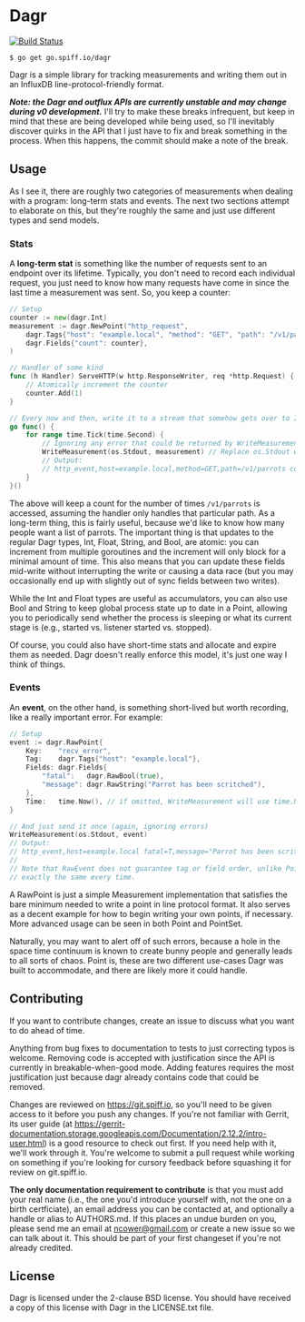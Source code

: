 # Dagr

[![Build Status](https://travis-ci.org/nilium/dagr.svg?branch=dev-v0)](https://travis-ci.org/nilium/dagr)

	$ go get go.spiff.io/dagr

Dagr is a simple library for tracking measurements and writing them out in an InfluxDB
line-protocol-friendly format.

***Note: the Dagr and outflux APIs are currently unstable and may change during v0 development.***
I'll try to make these breaks infrequent, but keep in mind that these are being developed while
being used, so I'll inevitably discover quirks in the API that I just have to fix and break
something in the process. When this happens, the commit should make a note of the break.


## Usage

As I see it, there are roughly two categories of measurements when dealing with a program: long-term
stats and events.  The next two sections attempt to elaborate on this, but they're roughly the same
and just use different types and send models.

### Stats

A **long-term stat** is something like the number of requests sent to an endpoint over its lifetime.
Typically, you don't need to record each individual request, you just need to know how many requests
have come in since the last time a measurement was sent. So, you keep a counter:

```go
// Setup
counter := new(dagr.Int)
measurement := dagr.NewPoint("http_request",
	dagr.Tags{"host": "example.local", "method": "GET", "path": "/v1/parrots"},
	dagr.Fields{"count": counter},
)

// Handler of some kind
func (h Handler) ServeHTTP(w http.ResponseWriter, req *http.Request) {
	// Atomically increment the counter
	counter.Add(1)
}

// Every now and then, write it to a stream that somehow gets over to InfluxDB:
go func() {
	for range time.Tick(time.Second) {
		// Ignoring any error that could be returned by WriteMeasurement
		WriteMeasurement(os.Stdout, measurement) // Replace os.Stdout with any io.Writer
		// Output:
		// http_event,host=example.local,method=GET,path=/v1/parrots count=123i 1136214245000000000
	}
}()
```

The above will keep a count for the number of times `/v1/parrots` is accessed, assuming the
handler only handles that particular path. As a long-term thing, this is fairly useful, because we'd
like to know how many people want a list of parrots. The important thing is that updates to the
regular Dagr types, Int, Float, String, and Bool, are atomic: you can increment from multiple
goroutines and the increment will only block for a minimal amount of time. This also means that you
can update these fields mid-write without interrupting the write or causing a data race (but you may
occasionally end up with slightly out of sync fields between two writes).

While the Int and Float types are useful as accumulators, you can also use Bool and String to keep
global process state up to date in a Point, allowing you to periodically send whether the process is
sleeping or what its current stage is (e.g., started vs. listener started vs. stopped).

Of course, you could also have short-time stats and allocate and expire them as needed. Dagr doesn't
really enforce this model, it's just one way I think of things.


### Events

An **event**, on the other hand, is something short-lived but worth recording, like a really
important error. For example:

```go
// Setup
event := dagr.RawPoint{
	Key:    "recv_error",
	Tag:    dagr.Tags{"host": "example.local"},
	Fields: dagr.Fields{
		"fatal":   dagr.RawBool(true),
		"message": dagr.RawString("Parrot has been scritched"),
	},
	Time:   time.Now(), // if omitted, WriteMeasurement will use time.Now() anyway
}

// And just send it once (again, ignoring errors)
WriteMeasurement(os.Stdout, event)
// Output:
// http_event,host=example.local fatal=T,message="Parrot has been scritched" 1136214245000000000
//
// Note that RawEvent does not guarantee tag or field order, unlike Point, so the above may not be
// exactly the same every time.
```

A RawPoint is just a simple Measurement implementation that satisfies the bare minimum needed to
write a point in line protocol format. It also serves as a decent example for how to begin writing
your own points, if necessary. More advanced usage can be seen in both Point and PointSet.

Naturally, you may want to alert off of such errors, because a hole in the space time continuum is
known to create bunny people and generally leads to all sorts of chaos. Point is, these are two
different use-cases Dagr was built to accommodate, and there are likely more it could handle.


## Contributing

If you want to contribute changes, create an issue to discuss what you want to do ahead of time.

Anything from bug fixes to documentation to tests to just correcting typos is welcome. Removing code
is accepted with justification since the API is currently in breakable-when-good mode. Adding
features requires the most justification just because dagr already contains code that could be
removed.

Changes are reviewed on <https://git.spiff.io>, so you'll need to be given access to it before you
push any changes. If you're not familiar with Gerrit, its user guide (at
<https://gerrit-documentation.storage.googleapis.com/Documentation/2.12.2/intro-user.html>) is
a good resource to check out first. If you need help with it, we'll work through it. You're welcome
to submit a pull request while working on something if you're looking for cursory feedback before
squashing it for review on git.spiff.io.

**The only documentation requirement to contribute** is that you must add your real name (i.e., the
one you'd introduce yourself with, not the one on a birth certficiate), an email address you can be
contacted at, and optionally a handle or alias to AUTHORS.md. If this places an undue burden on you,
please send me an email at <ncower@gmail.com> or create a new issue so we can talk about it. This
should be part of your first changeset if you're not already credited.


## License

Dagr is licensed under the 2-clause BSD license. You should have received a copy of this license
with Dagr in the LICENSE.txt file.
